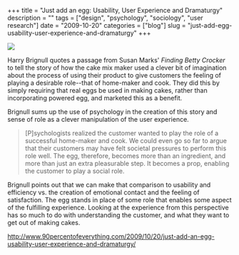 +++
title = "Just add an egg: Usability, User Experience and Dramaturgy"
description = ""
tags = ["design", "psychology", "sociology", "user research"]
date = "2009-10-20"
categories = ["blog"]
slug = "just-add-egg-usability-user-experience-and-dramaturgy"
+++



  <div class="notebook-screenshot"><a href="http://www.90percentofeverything.com/2009/10/20/just-add-an-egg-usability-user-experience-and-dramaturgy/"><img src="http://media.konigi.com/bluga/wt4addf12b507b3.jpg"/></a></div><p>Harry Brignull quotes a passage from Susan Marks' <em>Finding Betty Crocker</em> to tell the story of how the cake mix maker used a clever bit of imagination about the process of using their product to give customers the feeling of playing a desirable role--that of home-maker and cook. They did this by simply requiring that real eggs be used in making cakes, rather than incorporating powered egg, and marketed this as a benefit. </p>
<p>Brignull sums up the use of psychology in the creation of this story and sense of role as a clever manipulation of the user experience.</p>
<blockquote><p>[P]sychologists realized the customer wanted to play the role of a successful home-maker and cook. We could even go so far to argue that their customers may have felt societal pressures to perform this role well. The egg, therefore, becomes more than an ingredient, and more than just an extra pleasurable step. It becomes a prop, enabling the customer to play a social role.</p></blockquote>
<p>Brignull points out that we can make that comparison to usability and efficiency vs. the creation of emotional contact and the feeling of satisfaction. The egg stands in place of some role that enables some aspect of the fulfilling experience. Looking at the experience from this perspective has so much to do with understanding the customer, and what they want to get out of making cakes.</p>
    
  <a href="http://www.90percentofeverything.com/2009/10/20/just-add-an-egg-usability-user-experience-and-dramaturgy/">http://www.90percentofeverything.com/2009/10/20/just-add-an-egg-usability-user-experience-and-dramaturgy/</a>
